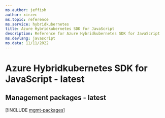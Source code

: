 ```yaml
---
ms.author: jeffish
author: xirzec
ms.topic: reference
ms.service: hybridkubernetes
title: Azure Hybridkubernetes SDK for JavaScript
description: Reference for Azure Hybridkubernetes SDK for JavaScript
ms.devlang: javascript
ms.data: 11/11/2022
---
```

# Azure Hybridkubernetes SDK for JavaScript - latest

## Management packages - latest
[!INCLUDE [mgmt-packages](hybridkubernetes-mgmt-index.md)]